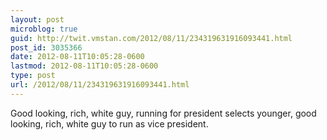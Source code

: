 ```yaml
---
layout: post
microblog: true
guid: http://twit.vmstan.com/2012/08/11/234319631916093441.html
post_id: 3035366
date: 2012-08-11T10:05:28-0600
lastmod: 2012-08-11T10:05:28-0600
type: post
url: /2012/08/11/234319631916093441.html
---
```

Good looking, rich, white guy, running for president selects younger, good looking, rich, white guy to run as vice president.
